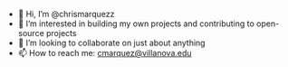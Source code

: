 - 👋 Hi, I’m @chrismarquezz
- 👀 I’m interested in building my own projects and contributing to open-source projects
- 💞️ I’m looking to collaborate on just about anything
- 📫 How to reach me: cmarquez@villanova.edu


<!---
chrismarquezz/chrismarquezz is a ✨ special ✨ repository because its `README.md` (this file) appears on your GitHub profile.
You can click the Preview link to take a look at your changes.
--->
